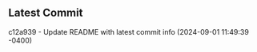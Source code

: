 
## Latest Commit
c12a939 - Update README with latest commit info (2024-09-01 11:49:39 -0400) <Yunxi-Zhou>
